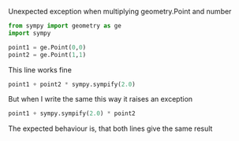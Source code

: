 Unexpected exception when multiplying geometry.Point and number

```python
from sympy import geometry as ge
import sympy

point1 = ge.Point(0,0)
point2 = ge.Point(1,1)
```

This line works fine

```python
point1 + point2 * sympy.sympify(2.0)
```

But when I write the same this way it raises an exception

```python
point1 + sympy.sympify(2.0) * point2
```

The expected behaviour is, that both lines give the same result